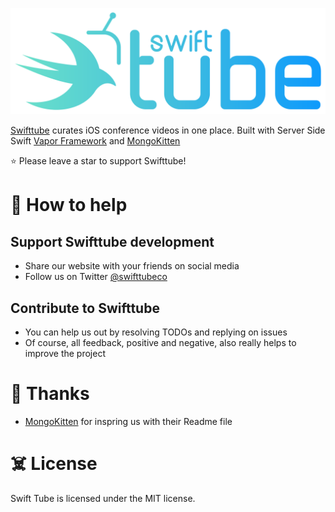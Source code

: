 <p align="center">

![Swifttube](Public/img/logo.png)

</p>

[Swifttube](http://swifttube.co) curates iOS conference videos in one place. Built with Server Side Swift [Vapor Framework](https://vapor.codes/) and [MongoKitten](https://github.com/OpenKitten/MongoKitten)

⭐️ Please leave a star to support Swifttube!


# 🤝 How to help

## Support Swifttube development

- Share our website with your friends on social media
- Follow us on Twitter [@swifttubeco](https://twitter.com/swifttubeco)

## Contribute to Swifttube

- You can help us out by resolving TODOs and replying on issues
- Of course, all feedback, positive and negative, also really helps to improve the project

# 👏 Thanks

- [MongoKitten](https://github.com/OpenKitten/MongoKitten) for inspring us with their Readme file

# ☠️ License

Swift Tube is licensed under the MIT license.

